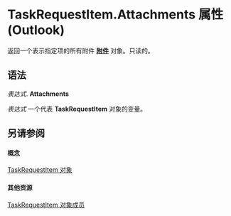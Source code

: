 
# TaskRequestItem.Attachments 属性 (Outlook)

返回一个表示指定项的所有附件 **[附件](4cc96a5f-a822-8ad5-6f61-e996bee8ba22.md)** 对象。只读的。


## 语法

 _表达式_. **Attachments**

 _表达式_ 一个代表 **TaskRequestItem** 对象的变量。


## 另请参阅


#### 概念


[TaskRequestItem 对象](2908a28a-634c-e786-aa53-f3e32038b727.md)
#### 其他资源


[TaskRequestItem 对象成员](d43114ee-be91-ff02-3424-525da2cf3a50.md)